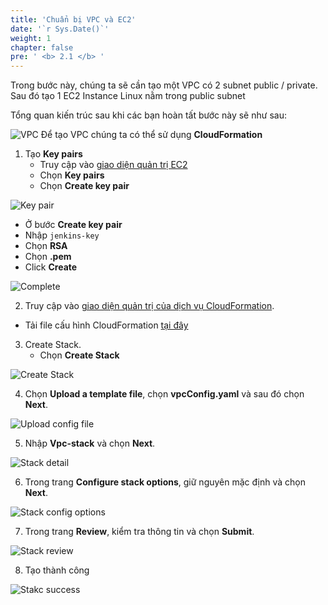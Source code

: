 ```yaml
---
title: 'Chuẩn bị VPC và EC2'
date: '`r Sys.Date()`'
weight: 1
chapter: false
pre: ' <b> 2.1 </b> '
---
```


Trong bước này, chúng ta sẽ cần tạo một VPC có 2 subnet public / private. Sau đó tạo 1 EC2 Instance Linux nằm trong public subnet

Tổng quan kiến trúc sau khi các bạn hoàn tất bước này sẽ như sau:

![VPC](/images/2.prerequisite/001-vpcoverview.png)
Để tạo VPC chúng ta có thể sử dụng **CloudFormation**

1. Tạo **Key pairs**
   - Truy cập vào [giao diện quản trị EC2](https://ap-southeast-1.console.aws.amazon.com/ec2/home?region=ap-southeast-1#Home:)
   - Chọn **Key pairs**
   - Chọn **Create key pair**

![Key pair](/images/2.prerequisite/2.1-createkeypair.png)

- Ở bước **Create key pair**
- Nhập `jenkins-key`
- Chọn **RSA**
- Chọn **.pem**
- Click **Create**

![Complete](/images/2.prerequisite/2.1-complete.png)

2. Truy cập vào [giao diện quản trị của dịch vụ CloudFormation](https://ap-southeast-1.console.aws.amazon.com/cloudformation/home?region=ap-southeast-1#/).

- Tải file cấu hình CloudFormation [tại đây](/vpcConfig.yaml)

3. Create Stack.
   - Chọn **Create Stack**

![Create Stack](/images/2.prerequisite/2.1-createstack.png)

4. Chọn **Upload a template file**, chọn **vpcConfig.yaml** và sau đó chọn **Next**.

![Upload config file](/images/2.prerequisite/2.1-configStack.png)

5. Nhập **Vpc-stack** và chọn **Next**.

![Stack detail](/images/2.prerequisite/2.1-stackdetail.png)

6. Trong trang **Configure stack options**, giữ nguyên mặc định và chọn **Next**.

![Stack config options](/images/2.prerequisite/2.1-configDetault.png)

7. Trong trang **Review**, kiểm tra thông tin và chọn **Submit**.

![Stack review](/images/2.prerequisite/2.1-stackreview.png)

8. Tạo thành công

![Stakc success](/images/2.prerequisite/2.1-createSuccess.png)
